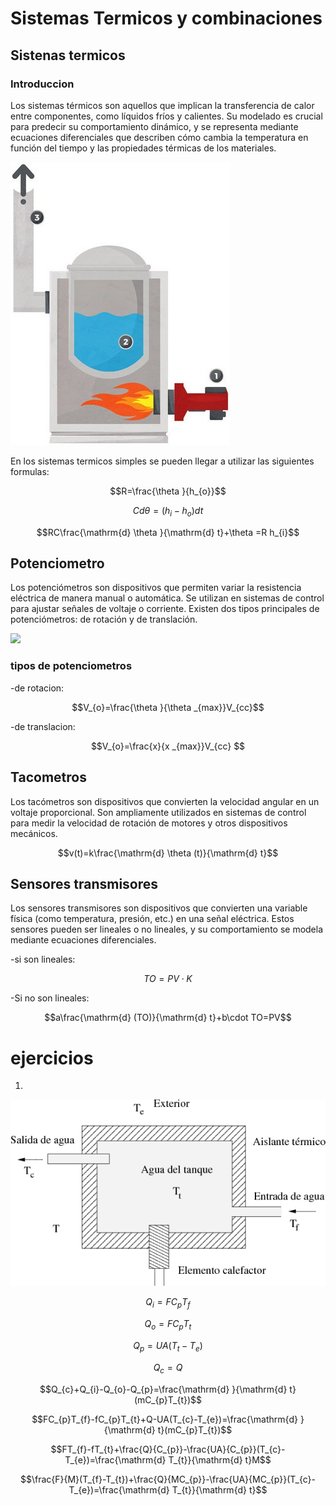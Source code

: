 # Sistemas Termicos y combinaciones
## Sistenas termicos
### Introduccion 
Los sistemas térmicos son aquellos que implican la transferencia de calor entre componentes, como líquidos fríos y calientes. Su modelado es crucial para predecir su comportamiento dinámico, y se representa mediante ecuaciones diferenciales que describen cómo cambia la temperatura en función del tiempo y las propiedades térmicas de los materiales.

![](9.jpg)


En los sistemas termicos simples se pueden llegar a utilizar las siguientes formulas:

$$R=\frac{\theta }{h_{o}}$$

$$Cd\theta =(h_{i}-h_{o})dt$$

$$RC\frac{\mathrm{d} \theta }{\mathrm{d} t}+\theta =R h_{i}$$

## Potenciometro

Los potenciómetros son dispositivos que permiten variar la resistencia eléctrica de manera manual o automática. Se utilizan en sistemas de control para ajustar señales de voltaje o corriente. Existen dos tipos principales de potenciómetros: de rotación y de translación.

![](images(1).jpg)

### tipos de potenciometros

-de rotacion:

$$V_{o}=\frac{\theta }{\theta _{max}}V_{cc}$$

-de translacion:

$$V_{o}=\frac{x}{x _{max}}V_{cc} $$

## Tacometros

Los tacómetros son dispositivos que convierten la velocidad angular en un voltaje proporcional. Son ampliamente utilizados en sistemas de control para medir la velocidad de rotación de motores y otros dispositivos mecánicos.

$$v(t)=k\frac{\mathrm{d} \theta (t)}{\mathrm{d} t}$$

## Sensores transmisores

Los sensores transmisores son dispositivos que convierten una variable física (como temperatura, presión, etc.) en una señal eléctrica. Estos sensores pueden ser lineales o no lineales, y su comportamiento se modela mediante ecuaciones diferenciales.

-si son lineales:


$$TO=PV\cdot K$$

-Si no son lineales:


$$a\frac{\mathrm{d} (TO)}{\mathrm{d} t}+b\cdot TO=PV$$
# ejercicios 


1.


![](cap330x.png)

$$Q_{i}=FC_{p}T_{f}$$

$$Q_{o}=FC_{p}T_{t}$$

$$Q_{p}=UA(T_{t}-T_{e})$$

$$Q_{c}=Q$$

$$Q_{c}+Q_{i}-Q_{o}-Q_{p}=\frac{\mathrm{d} }{\mathrm{d} t}(mC_{p}T_{t})$$

$$FC_{p}T_{f}-fC_{p}T_{t}+Q-UA(T_{c}-T_{e})=\frac{\mathrm{d} }{\mathrm{d} t}(mC_{p}T_{t})$$

$$FT_{f}-fT_{t}+\frac{Q}{C_{p}}-\frac{UA}{C_{p}}(T_{c}-T_{e})=\frac{\mathrm{d} T_{t}}{\mathrm{d} t}M$$

$$\frac{F}{M}(T_{f}-T_{t})+\frac{Q}{MC_{p}}-\frac{UA}{MC_{p}}(T_{c}-T_{e})=\frac{\mathrm{d} T_{t}}{\mathrm{d} t}$$
